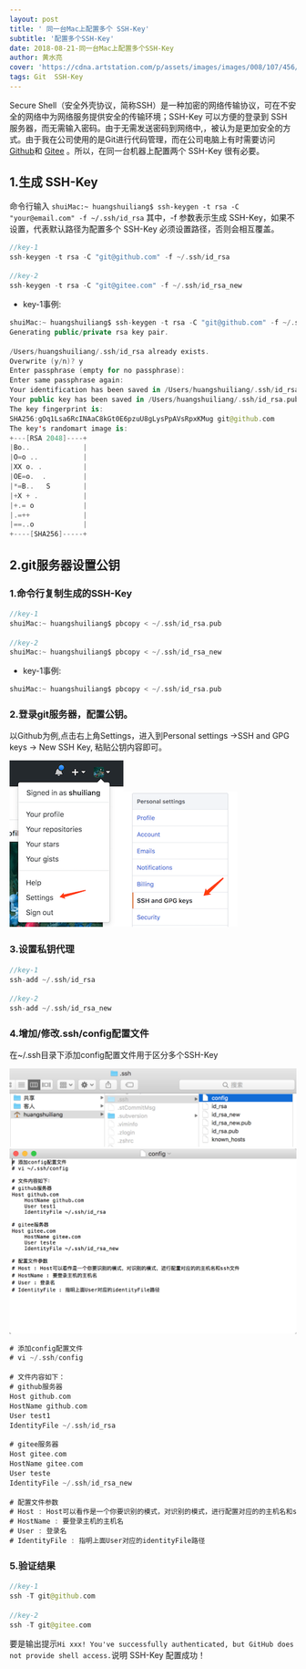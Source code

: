 ```yaml
---
layout: post
title: ' 同一台Mac上配置多个 SSH-Key'
subtitle: '配置多个SSH-Key'
date: 2018-08-21-同一台Mac上配置多个SSH-Key
author: 黄水亮
cover: 'https://cdna.artstation.com/p/assets/images/images/008/107/456/large/lee-souder-rg-001.jpg?1510539788'
tags: Git  SSH-Key
---
```


Secure Shell（安全外壳协议，简称SSH）是一种加密的网络传输协议，可在不安全的网络中为网络服务提供安全的传输环境；SSH-Key 可以方便的登录到 SSH 服务器，而无需输入密码。由于无需发送密码到网络中,，被认为是更加安全的方式。由于我在公司使用的是Git进行代码管理，而在公司电脑上有时需要访问 [Github](https://github.com/shuiliang)和 [Gitee](https://gitee.com/shuiliang) 。所以，在同一台机器上配置两个 SSH-Key 很有必要。




## 1.生成 SSH-Key

命令行输入 `shuiMac:~ huangshuiliang$ ssh-keygen -t rsa -C "your@email.com" -f ~/.ssh/id_rsa` 其中，-f 参数表示生成 SSH-Key，如果不设置，代表默认路径为配置多个 SSH-Key 必须设置路径，否则会相互覆盖。

```swift
//key-1
ssh-keygen -t rsa -C "git@github.com" -f ~/.ssh/id_rsa

//key-2
ssh-keygen -t rsa -C "git@gitee.com" -f ~/.ssh/id_rsa_new

```

- key-1事例:

```swift
shuiMac:~ huangshuiliang$ ssh-keygen -t rsa -C "git@github.com" -f ~/.ssh/id_rsa
Generating public/private rsa key pair.

/Users/huangshuiliang/.ssh/id_rsa already exists.
Overwrite (y/n)? y
Enter passphrase (empty for no passphrase): 
Enter same passphrase again: 
Your identification has been saved in /Users/huangshuiliang/.ssh/id_rsa.
Your public key has been saved in /Users/huangshuiliang/.ssh/id_rsa.pub.
The key fingerprint is:
SHA256:gOq1Lsa6RcINAaC8kGt0E6pzuU8gLysPpAVsRpxKMug git@github.com
The key's randomart image is:
+---[RSA 2048]----+
|Bo..             |
|O=o ..           |
|XX o. .          |
|OE=o.  .         |
|*=B..   S        |
|+X + .           |
|+.= o            |
|.=++             |
|==..o            |
+----[SHA256]-----+

```

## 2.git服务器设置公钥

### 1.命令行复制生成的SSH-Key

```swift
//key-1
shuiMac:~ huangshuiliang$ pbcopy < ~/.ssh/id_rsa.pub

//key-2
shuiMac:~ huangshuiliang$ pbcopy < ~/.ssh/id_rsa_new

```
- key-1事例:

```swift
shuiMac:~ huangshuiliang$ pbcopy < ~/.ssh/id_rsa.pub
```

### 2.登录git服务器，配置公钥。

以Github为例,点击右上角Settings，进入到Personal settings ->SSH and GPG keys -> New SSH Key, 粘贴公钥内容即可。

![](/assets/img/details/2018-08-21/1.png)![](/assets/img/details/2018-08-21/2.png)


### 3.设置私钥代理

```swift
//key-1
ssh-add ~/.ssh/id_rsa

//key-2
ssh-add ~/.ssh/id_rsa_new

```

### 4.增加/修改.ssh/config配置文件

在~/.ssh目录下添加config配置文件用于区分多个SSH-Key

![](/assets/img/details/2018-08-21/3.png)![](/assets/img/details/2018-08-21/4.png)

```swift
# 添加config配置文件
# vi ~/.ssh/config

# 文件内容如下：
# github服务器
Host github.com
HostName github.com
User test1
IdentityFile ~/.ssh/id_rsa

# gitee服务器
Host gitee.com
HostName gitee.com
User teste
IdentityFile ~/.ssh/id_rsa_new

# 配置文件参数
# Host : Host可以看作是一个你要识别的模式，对识别的模式，进行配置对应的的主机名和ssh文件
# HostName : 要登录主机的主机名
# User : 登录名
# IdentityFile : 指明上面User对应的identityFile路径
```

### 5.验证结果

```swift
//key-1
ssh -T git@github.com

//key-2
ssh -T git@gitee.com

```
要是输出提示`Hi xxx! You've successfully authenticated, but GitHub does not provide shell access.`说明 SSH-Key 配置成功！

